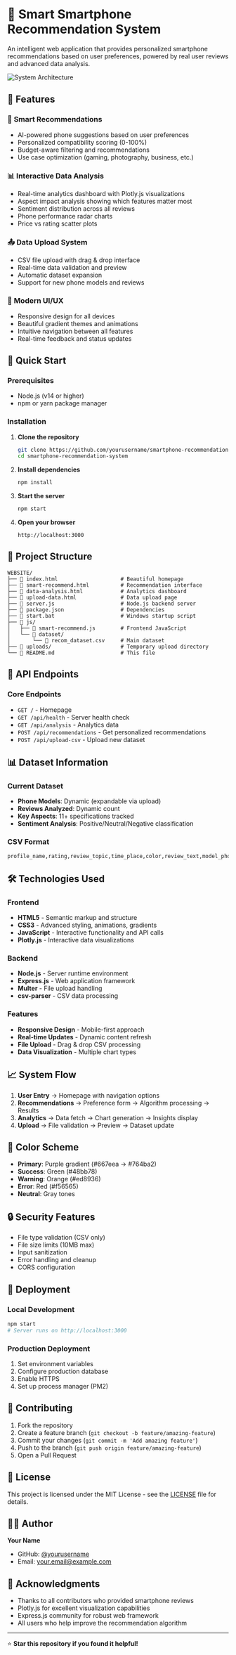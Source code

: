 # 📱 Smart Smartphone Recommendation System

An intelligent web application that provides personalized smartphone recommendations based on user preferences, powered by real user reviews and advanced data analysis.

![System Architecture](smartphone-system-flowchart.svg)

## 🌟 Features

### 🎯 **Smart Recommendations**
- AI-powered phone suggestions based on user preferences
- Personalized compatibility scoring (0-100%)
- Budget-aware filtering and recommendations
- Use case optimization (gaming, photography, business, etc.)

### 📊 **Interactive Data Analysis**
- Real-time analytics dashboard with Plotly.js visualizations
- Aspect impact analysis showing which features matter most
- Sentiment distribution across all reviews
- Phone performance radar charts
- Price vs rating scatter plots

### 📤 **Data Upload System**
- CSV file upload with drag & drop interface
- Real-time data validation and preview
- Automatic dataset expansion
- Support for new phone models and reviews

### 🎨 **Modern UI/UX**
- Responsive design for all devices
- Beautiful gradient themes and animations
- Intuitive navigation between all features
- Real-time feedback and status updates

## 🚀 Quick Start

### Prerequisites
- Node.js (v14 or higher)
- npm or yarn package manager

### Installation

1. **Clone the repository**
   ```bash
   git clone https://github.com/yourusername/smartphone-recommendation-system.git
   cd smartphone-recommendation-system
   ```

2. **Install dependencies**
   ```bash
   npm install
   ```

3. **Start the server**
   ```bash
   npm start
   ```

4. **Open your browser**
   ```
   http://localhost:3000
   ```

## 📁 Project Structure

```
WEBSITE/
├── 📄 index.html                    # Beautiful homepage
├── 📄 smart-recommend.html          # Recommendation interface
├── 📄 data-analysis.html            # Analytics dashboard
├── 📄 upload-data.html              # Data upload page
├── 📄 server.js                     # Node.js backend server
├── 📄 package.json                  # Dependencies
├── 📄 start.bat                     # Windows startup script
├── 📂 js/
│   ├── 📄 smart-recommend.js        # Frontend JavaScript
│   └── 📂 dataset/
│       └── 📄 recom_dataset.csv     # Main dataset
├── 📂 uploads/                      # Temporary upload directory
└── 📄 README.md                     # This file
```

## 🔧 API Endpoints

### Core Endpoints
- `GET /` - Homepage
- `GET /api/health` - Server health check
- `GET /api/analysis` - Analytics data
- `POST /api/recommendations` - Get personalized recommendations
- `POST /api/upload-csv` - Upload new dataset

## 📊 Dataset Information

### Current Dataset
- **Phone Models**: Dynamic (expandable via upload)
- **Reviews Analyzed**: Dynamic count
- **Key Aspects**: 11+ specifications tracked
- **Sentiment Analysis**: Positive/Neutral/Negative classification

### CSV Format
```csv
profile_name,rating,review_topic,time_place,color,review_text,model_phone,aspect,sentiment,aspect_text,review_score
```

## 🛠 Technologies Used

### Frontend
- **HTML5** - Semantic markup and structure
- **CSS3** - Advanced styling, animations, gradients
- **JavaScript** - Interactive functionality and API calls
- **Plotly.js** - Interactive data visualizations

### Backend
- **Node.js** - Server runtime environment
- **Express.js** - Web application framework
- **Multer** - File upload handling
- **csv-parser** - CSV data processing

### Features
- **Responsive Design** - Mobile-first approach
- **Real-time Updates** - Dynamic content refresh
- **File Upload** - Drag & drop CSV processing
- **Data Visualization** - Multiple chart types

## 📈 System Flow

1. **User Entry** → Homepage with navigation options
2. **Recommendations** → Preference form → Algorithm processing → Results
3. **Analytics** → Data fetch → Chart generation → Insights display
4. **Upload** → File validation → Preview → Dataset update

## 🎨 Color Scheme

- **Primary**: Purple gradient (#667eea → #764ba2)
- **Success**: Green (#48bb78)
- **Warning**: Orange (#ed8936)
- **Error**: Red (#f56565)
- **Neutral**: Gray tones

## 🔒 Security Features

- File type validation (CSV only)
- File size limits (10MB max)
- Input sanitization
- Error handling and cleanup
- CORS configuration

## 🚀 Deployment

### Local Development
```bash
npm start
# Server runs on http://localhost:3000
```

### Production Deployment
1. Set environment variables
2. Configure production database
3. Enable HTTPS
4. Set up process manager (PM2)

## 🤝 Contributing

1. Fork the repository
2. Create a feature branch (`git checkout -b feature/amazing-feature`)
3. Commit your changes (`git commit -m 'Add amazing feature'`)
4. Push to the branch (`git push origin feature/amazing-feature`)
5. Open a Pull Request

## 📝 License

This project is licensed under the MIT License - see the [LICENSE](LICENSE) file for details.

## 👨‍💻 Author

**Your Name**
- GitHub: [@yourusername](https://github.com/yourusername)
- Email: your.email@example.com

## 🙏 Acknowledgments

- Thanks to all contributors who provided smartphone reviews
- Plotly.js for excellent visualization capabilities
- Express.js community for robust web framework
- All users who help improve the recommendation algorithm

---

⭐ **Star this repository if you found it helpful!**
